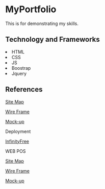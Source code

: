 # MyPortfolio
This is for  demonstrating my skills.

<h2>  Technology and Frameworks </h2>
  

<li>HTML</li>
<li>CSS</li>
<li>JS</li>
<li>Boostrap</li>
<li>Jquery </li>






<h2> References </h2>


<a href="https://drive.google.com/file/d/1eYn-GKqT4YiE5C5ZisnWTaeY3V2HXubp/view?usp=sharing" target="_blank"> Site Map</a>

<a href="https://drive.google.com/file/d/1jnuduxUXazhy5N4FloNl-dI8YaBCg84O/view?usp=sharing" target="_blank"> Wire Frame</a>

<a href="https://www.figma.com/file/0CBseyWtdLBnsMgaNJcywL/Untitled?node-id=0%3A1&t=mmGZHFddPK3kkA3T-1" target="_blank"> Mock-up</a>


Deployment

<a href="http://hirusha.epizy.com/?i=1" target="_blank"> InfinityFree</a>


WEB POS


<a href="https://app.diagrams.net/#G1p4K6gUWNPExu8YCsMxUOG_0kaxKsrmGo" target="_blank"> Site Map</a>

<a href="https://app.diagrams.net/#G1Q7cxYyChvg3YOOLcdUHEflhTMlBZbgvE" target="_blank"> Wire Frame</a>

<a href="https://www.figma.com/file/QKnCJC1yVO1YPeB4mofrUV/POS-Mockup?type=design&node-id=0-1&t=QVAchMQXjAlwgWL0-0" target="_blank"> Mock-up</a>

